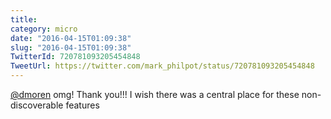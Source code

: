```yaml
---
title: 
category: micro
date: "2016-04-15T01:09:38"
slug: "2016-04-15T01:09:38"
TwitterId: 720781093205454848
TweetUrl: https://twitter.com/mark_philpot/status/720781093205454848
---
```


[@dmoren](https://twitter.com/dmoren) omg! Thank you!!! I wish there was a
central place for these non-discoverable features

